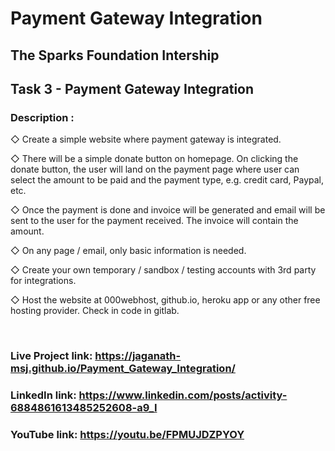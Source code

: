 # Payment Gateway Integration

## The Sparks Foundation Intership
## Task 3 - Payment Gateway Integration

### Description : 
◇ Create a simple website where payment gateway is integrated.

◇ There will be a simple donate button on homepage. On clicking the donate button, the user will land on the payment page where user can select the amount to be paid and the payment type, e.g. credit card, Paypal, etc.

◇ Once the payment is done and invoice will be generated and email will be sent to the user for the payment received. The invoice will contain the amount.

◇ On any page / email, only basic information is needed.

◇ Create your own temporary / sandbox / testing accounts with 3rd party for integrations.

◇ Host the website at 000webhost, github.io, heroku app or any other free hosting provider. Check in code in gitlab.

<br>

### Live Project link: https://jaganath-msj.github.io/Payment_Gateway_Integration/

### LinkedIn link: https://www.linkedin.com/posts/activity-6884861613485252608-a9_I

### YouTube link: https://youtu.be/FPMUJDZPYOY

